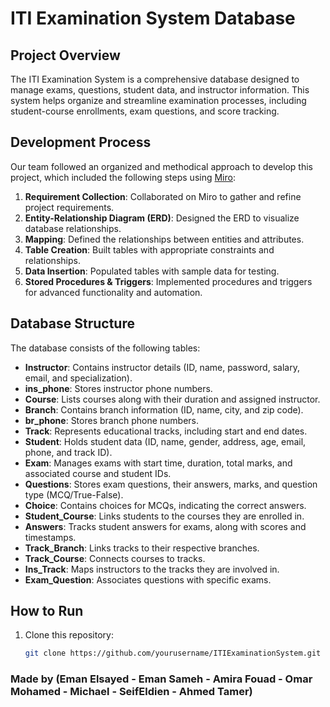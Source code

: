 # ITI Examination System Database

## Project Overview

The ITI Examination System is a comprehensive database designed to manage exams, questions, student data, and instructor information. This system helps organize and streamline examination processes, including student-course enrollments, exam questions, and score tracking.

## Development Process

Our team followed an organized and methodical approach to develop this project, which included the following steps using [Miro](https://miro.com/welcomeonboard/UVI3MXRCTUVjdFl0RDdpUEg0d0pIVitaSFFpYmpkczh3bDlEMW5WUzY0QUszY3lvWGdwSEJ6ZXp1SmVJRzRvWThVblZTYVNJRHFEQ1p3NVFKTTlyR2d0N2ZoYW9VSU0xM05QbnREblJ6RkF6K0c2dGQvNFY2Uk9HNnNIUUxIdWdnbHpza3F6REdEcmNpNEFOMmJXWXBBPT0hdjE=?share_link_id=118538550579):

1. **Requirement Collection**: Collaborated on Miro to gather and refine project requirements.
2. **Entity-Relationship Diagram (ERD)**: Designed the ERD to visualize database relationships.
3. **Mapping**: Defined the relationships between entities and attributes.
4. **Table Creation**: Built tables with appropriate constraints and relationships.
5. **Data Insertion**: Populated tables with sample data for testing.
6. **Stored Procedures & Triggers**: Implemented procedures and triggers for advanced functionality and automation.

## Database Structure

The database consists of the following tables:

- **Instructor**: Contains instructor details (ID, name, password, salary, email, and specialization).
- **ins_phone**: Stores instructor phone numbers.
- **Course**: Lists courses along with their duration and assigned instructor.
- **Branch**: Contains branch information (ID, name, city, and zip code).
- **br_phone**: Stores branch phone numbers.
- **Track**: Represents educational tracks, including start and end dates.
- **Student**: Holds student data (ID, name, gender, address, age, email, phone, and track ID).
- **Exam**: Manages exams with start time, duration, total marks, and associated course and student IDs.
- **Questions**: Stores exam questions, their answers, marks, and question type (MCQ/True-False).
- **Choice**: Contains choices for MCQs, indicating the correct answers.
- **Student_Course**: Links students to the courses they are enrolled in.
- **Answers**: Tracks student answers for exams, along with scores and timestamps.
- **Track_Branch**: Links tracks to their respective branches.
- **Track_Course**: Connects courses to tracks.
- **Ins_Track**: Maps instructors to the tracks they are involved in.
- **Exam_Question**: Associates questions with specific exams.

## How to Run

1. Clone this repository:
   ```bash
   git clone https://github.com/yourusername/ITIExaminationSystem.git
### Made by (Eman Elsayed - Eman Sameh - Amira Fouad - Omar Mohamed - Michael - SeifEldien - Ahmed Tamer)
